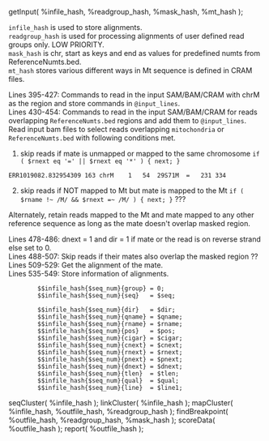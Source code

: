 


getInput( \%infile_hash, \%readgroup_hash, \%mask_hash, \%mt_hash );

`infile_hash` is used to store alignments.  
`readgroup_hash` is used for processing alignments of user defined read groups only. LOW PRIORITY.  
`mask_hash` is chr, start as keys and end as values for predefined numts from ReferenceNumts.bed.   
`mt_hash` stores various different ways in Mt sequence is defined in CRAM files.   

Lines 395-427: Commands to read in the input SAM/BAM/CRAM with chrM as the region and store commands in `@input_lines`.   
Lines 430-454: Commands to read in the input SAM/BAM/CRAM for reads overlapping `ReferenceNumts.bed` regions and add them to `@input_lines`.   
Read input bam files to select reads overlapping `mitochondria` or `ReferenceNumts.bed` with following conditions met.   

1. skip reads if mate is unmapped or mapped to the same chromosome `if ( $rnext eq '=' || $rnext eq '*' ) { next; }`

```ERR1019082.832954309	163	chrM	1	54	29S71M	=	231	334	```

2. skip reads if NOT mapped to Mt but mate is mapped to the Mt `if ( $rname !~ /M/ && $rnext =~ /M/ ) { next; }` ???   

Alternately, retain reads mapped to the Mt and mate mapped to any other reference sequence as long as the mate doesn't overlap masked region.

Lines 478-486: dnext = 1 and dir = 1 if mate or the read is on reverse strand else set to 0.  
Lines 488-507: Skip reads if their mates also overlap the masked region ??   
Lines 509-529: Get the alignment of the mate.  
Lines 535-549: Store information of alignments.  

            $$infile_hash{$seq_num}{group} = 0;
            $$infile_hash{$seq_num}{seq}   = $seq;

            $$infile_hash{$seq_num}{dir}   = $dir;
            $$infile_hash{$seq_num}{qname} = $qname;
            $$infile_hash{$seq_num}{rname} = $rname;
            $$infile_hash{$seq_num}{pos}   = $pos;
            $$infile_hash{$seq_num}{cigar} = $cigar;
            $$infile_hash{$seq_num}{cnext} = $cnext;
            $$infile_hash{$seq_num}{rnext} = $rnext;
            $$infile_hash{$seq_num}{pnext} = $pnext;
            $$infile_hash{$seq_num}{dnext} = $dnext;
            $$infile_hash{$seq_num}{tlen}  = $tlen;
            $$infile_hash{$seq_num}{qual}  = $qual;
            $$infile_hash{$seq_num}{line}  = $line1;





seqCluster( \%infile_hash );
linkCluster( \%infile_hash );
mapCluster( \%infile_hash, \%outfile_hash, \%readgroup_hash );
findBreakpoint( \%outfile_hash, \%readgroup_hash, \%mask_hash );
scoreData( \%outfile_hash );
report( \%outfile_hash );
